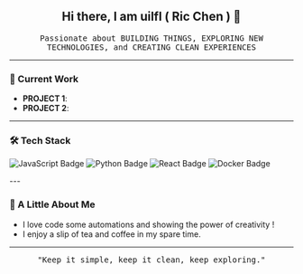 
<h2 align="center">Hi there,  I am uilfl ( Ric Chen ) 👋</h2>

<p align="center">
  <samp>
    Passionate about BUILDING THINGS, EXPLORING NEW TECHNOLOGIES, and CREATING CLEAN EXPERIENCES
  </samp>
</p>

---

### 🚀 Current Work
- **PROJECT 1**: 
- **PROJECT 2**: 

---

### 🛠️ Tech Stack


<p>
  <img src="https://img.shields.io/badge/Language-JavaScript-informational?style=flat-square&logo=javascript&color=F7DF1E" alt="JavaScript Badge">
  <img src="https://img.shields.io/badge/Language-Python-informational?style=flat-square&logo=python&color=3776AB" alt="Python Badge">
  <img src="https://img.shields.io/badge/Framework-React-informational?style=flat-square&logo=react&color=61DAFB" alt="React Badge">
  <img src="https://img.shields.io/badge/Tool-Docker-informational?style=flat-square&logo=docker&color=2496ED" alt="Docker Badge">

</p>
---

### 💬 A Little About Me
- I love code some automations and showing the power of creativity ! 
- I enjoy a slip of tea and coffee in my spare time.

---

<p align="center">
  <samp>
    "Keep it simple, keep it clean, keep exploring."
  </samp>
</p>
